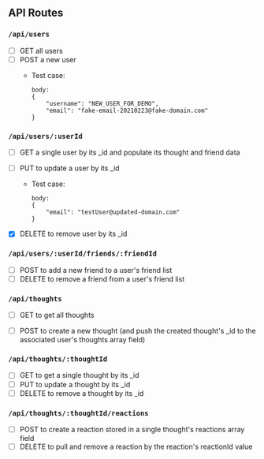 ﻿API Routes
--

### `/api/users`

- [ ] GET all users
- [ ] POST a new user
    - Test case:

        ```
        body: 
        {
            "username": "NEW_USER_FOR_DEMO",
            "email": "fake-email-20210223@fake-domain.com"
        }
        ```


### `/api/users/:userId`

- [ ] GET a single user by its \_id and populate its thought and friend data
- [ ] PUT to update a user by its \_id
    - Test case:

        ```
        body: 
        {
            "email": "testUser@updated-domain.com"
        }
        ```

- [x] DELETE to remove user by its \_id

### `/api/users/:userId/friends/:friendId`

- [ ] POST to add a new friend to a user's friend list
- [ ] DELETE to remove a friend from a user's friend list

### `/api/thoughts`

- [ ] GET to get all thoughts
- [ ] POST to create a new thought (and push the created thought's \_id to the associated user's thoughts array field)


### `/api/thoughts/:thoughtId`
- [ ] GET to get a single thought by its \_id
- [ ] PUT to update a thought by its \_id
- [ ] DELETE to remove a thought by its \_id

### `/api/thoughts/:thoughtId/reactions`

- [ ] POST to create a reaction stored in a single thought's reactions array field
- [ ] DELETE to pull and remove a reaction by the reaction's reactionId value
